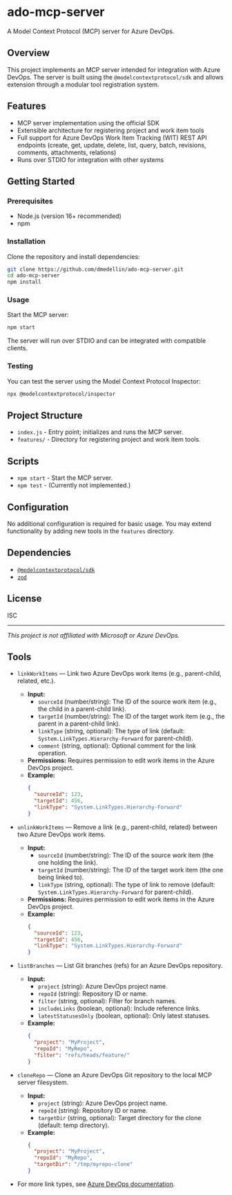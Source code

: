 <!-- filepath: /workspaces/ado-mcp-server/README.md -->
# ado-mcp-server

A Model Context Protocol (MCP) server for Azure DevOps.

## Overview

This project implements an MCP server intended for integration with Azure DevOps. The server is built using the `@modelcontextprotocol/sdk` and allows extension through a modular tool registration system.

## Features

- MCP server implementation using the official SDK
- Extensible architecture for registering project and work item tools
- Full support for Azure DevOps Work Item Tracking (WIT) REST API endpoints (create, get, update, delete, list, query, batch, revisions, comments, attachments, relations)
- Runs over STDIO for integration with other systems

## Getting Started

### Prerequisites

- Node.js (version 16+ recommended)
- npm

### Installation

Clone the repository and install dependencies:

```bash
git clone https://github.com/dmedellin/ado-mcp-server.git
cd ado-mcp-server
npm install
```

### Usage

Start the MCP server:

```bash
npm start
```

The server will run over STDIO and can be integrated with compatible clients.

### Testing

You can test the server using the Model Context Protocol Inspector:

```bash
npx @modelcontextprotocol/inspector
```

## Project Structure

- `index.js` - Entry point; initializes and runs the MCP server.
- `features/` - Directory for registering project and work item tools.

## Scripts

- `npm start` - Start the MCP server.
- `npm test` - (Currently not implemented.)

## Configuration
No additional configuration is required for basic usage. You may extend functionality by adding new tools in the `features` directory.

## Dependencies

- [`@modelcontextprotocol/sdk`](https://www.npmjs.com/package/@modelcontextprotocol/sdk)
- [`zod`](https://www.npmjs.com/package/zod)

## License

ISC

---

*This project is not affiliated with Microsoft or Azure DevOps.*

## Tools

- `linkWorkItems` — Link two Azure DevOps work items (e.g., parent-child, related, etc.).
  - **Input:**
    - `sourceId` (number/string): The ID of the source work item (e.g., the child in a parent-child link).
    - `targetId` (number/string): The ID of the target work item (e.g., the parent in a parent-child link).
    - `linkType` (string, optional): The type of link (default: `System.LinkTypes.Hierarchy-Forward` for parent-child).
    - `comment` (string, optional): Optional comment for the link operation.
  - **Permissions:** Requires permission to edit work items in the Azure DevOps project.
  - **Example:**
    ```json
    {
      "sourceId": 123,
      "targetId": 456,
      "linkType": "System.LinkTypes.Hierarchy-Forward"
    }
    ```

- `unlinkWorkItems` — Remove a link (e.g., parent-child, related) between two Azure DevOps work items.
  - **Input:**
    - `sourceId` (number/string): The ID of the source work item (the one holding the link).
    - `targetId` (number/string): The ID of the target work item (the one being linked to).
    - `linkType` (string, optional): The type of link to remove (default: `System.LinkTypes.Hierarchy-Forward` for parent-child).
  - **Permissions:** Requires permission to edit work items in the Azure DevOps project.
  - **Example:**
    ```json
    {
      "sourceId": 123,
      "targetId": 456,
      "linkType": "System.LinkTypes.Hierarchy-Forward"
    }
    ```

- `listBranches` — List Git branches (refs) for an Azure DevOps repository.
  - **Input:**
    - `project` (string): Azure DevOps project name.
    - `repoId` (string): Repository ID or name.
    - `filter` (string, optional): Filter for branch names.
    - `includeLinks` (boolean, optional): Include reference links.
    - `latestStatusesOnly` (boolean, optional): Only latest statuses.
  - **Example:**
    ```json
    {
      "project": "MyProject",
      "repoId": "MyRepo",
      "filter": "refs/heads/feature/"
    }
    ```

- `cloneRepo` — Clone an Azure DevOps Git repository to the local MCP server filesystem.
  - **Input:**
    - `project` (string): Azure DevOps project name.
    - `repoId` (string): Repository ID or name.
    - `targetDir` (string, optional): Target directory for the clone (default: temp directory).
  - **Example:**
    ```json
    {
      "project": "MyProject",
      "repoId": "MyRepo",
      "targetDir": "/tmp/myrepo-clone"
    }
    ```

- For more link types, see [Azure DevOps documentation](https://learn.microsoft.com/en-us/azure/devops/boards/queries/link-types-work-items?view=azure-devops).
